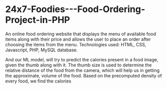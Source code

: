 # 24x7-Foodies---Food-Ordering-Project-in-PHP

An online food ordering website that displays the menu of available food items along with their price and allows the user to place an order after choosing the items from the menu. Technologies used: HTML, CSS, Javascript, PHP, MySQL database.

And our ML model, will try to predict the calories present in a food image, given the thumb along with it. The thumb size is used to determine the relative distance of the food from the camera, which will help us in getting the approximate, volume of the food. Based on the precomputed density of every food, we find the calories
